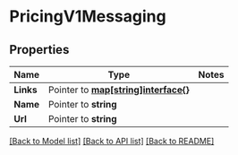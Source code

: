 # PricingV1Messaging

## Properties
Name | Type | Notes
------------ | ------------- | -------------
**Links** | Pointer to [**map[string]interface{}**](.md) | 
**Name** | Pointer to **string** | 
**Url** | Pointer to **string** | 

[[Back to Model list]](../README.md#documentation-for-models) [[Back to API list]](../README.md#documentation-for-api-endpoints) [[Back to README]](../README.md)



